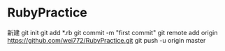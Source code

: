 # RubyPractice

新建
git init
git add *.rb
git commit -m "first commit"
git remote add origin https://github.com/wei772/RubyPractice.git
git push -u origin master
